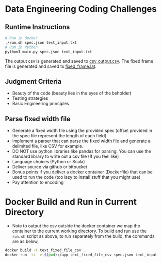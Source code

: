# Data Engineering Coding Challenges

## Runtime Instructions
``` bash
# Run in docker 
./run.sh spec.json text_input.txt
# Run in Python
python3 main.py spec.json text_input.txt
```
The output csv is generated and saved to [csv_output.csv](csv_output.csv).
The fixed frame file is generated and saved to [fixed_frame.lat](fixed_frame.lat).

## Judgment Criteria
- Beauty of the code (beauty lies in the eyes of the beholder)
- Testing strategies
- Basic Engineering principles

## Parse fixed width file
- Generate a fixed width file using the provided spec (offset provided in the spec file represent the length of each field).
- Implement a parser that can parse the fixed width file and generate a delimited file, like CSV for example.
- DO NOT use python libraries like pandas for parsing. You can use the standard library to write out a csv file (If you feel like)
- Language choices (Python or Scala)
- Deliver source via github or bitbucket
- Bonus points if you deliver a docker container (Dockerfile) that can be used to run the code (too lazy to install stuff that you might use)
- Pay attention to encoding

# Docker Build and Run in Current Directory
* Note to output the csv outside the docker container we map the container to the current working directory. To build and run use the `run.sh` script as above, to run separately from the build, the commands are as below,
``` bash
docker build -t text_fixed_file_csv .
docker run -ti -v $(pwd):/app text_fixed_file_csv spec.json text_input.txt
```